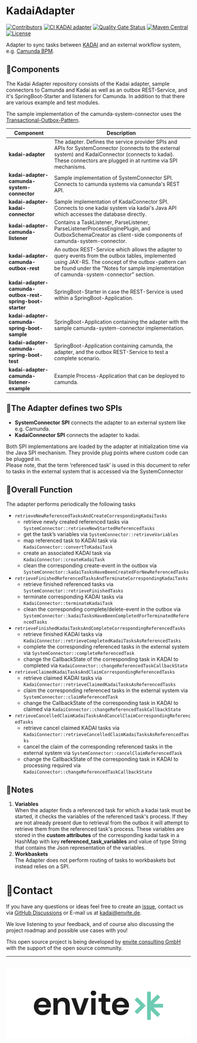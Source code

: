 # KadaiAdapter

[![Contributors](https://img.shields.io/github/contributors/kadai-io/KadaiAdapter.svg)](https://github.com/kadai-io/KadaiAdapter/graphs/contributors)
[![CI KADAI adapter](https://github.com/kadai-io/KadaiAdapter/actions/workflows/continuous-integration.yml/badge.svg)](https://github.com/kadai-io/KadaiAdapter/actions/workflows/continuous-integration.yml)
[![Quality Gate Status](https://sonarcloud.io/api/project_badges/measure?project=kadai-io_KadaiAdapter&metric=alert_status)](https://sonarcloud.io/summary/new_code?id=kadai-io_KadaiAdapter)
[![Maven Central](https://img.shields.io/maven-central/v/io.kadai/kadai-adapter.svg)](https://central.sonatype.com/artifact/io.kadai/kadai-adapter)
[![License](http://img.shields.io/:license-apache-blue.svg)](http://www.apache.org/licenses/LICENSE-2.0.html)

Adapter to sync tasks between [KADAI](https://github.com/kadai-io/kadai) and an external workflow
system, e.g. [Camunda BPM](https://camunda.com/).

## 🧫Components

The Kadai Adapter repository consists of the Kadai adapter, sample connectors to Camunda and Kadai
as well as
an outbox REST-Service, and it's SpringBoot-Starter and listeners for Camunda. In addition to that
there are various
example and test modules.

The sample implementation of the camunda-system-connector uses
the [Transactional-Outbox-Pattern](https://microservices.io/patterns/data/transactional-outbox.html).

| **Component**                                             | **Description**                                                                                                                                                                                                                                   |
|-----------------------------------------------------------|---------------------------------------------------------------------------------------------------------------------------------------------------------------------------------------------------------------------------------------------------|
| **kadai-adapter**                                         | The adapter. Defines the service provider SPIs and APIs for SystemConnector (connects to the external system) and KadaiConnector (connects to kadai). These connectors are plugged in at runtime via SPI mechanisms.                              |
| **kadai-adapter-camunda-system-connector**                | Sample implementation of SystemConnector SPI. Connects to camunda systems via camunda's REST API.                                                                                                                                                 |
| **kadai-adapter-kadai-connector**                         | Sample implementation of KadaiConnector SPI. Connects to one kadai system via kadai's Java API which accesses the database directly.                                                                                                              |
| **kadai-adapter-camunda-listener**                        | Contains a TaskListener, ParseListener, ParseListenerProcessEnginePlugin, and OutboxSchemaCreator as client-side components of camunda-system-connector.                                                                                          |
| **kadai-adapter-camunda-outbox-rest**                     | An outbox REST-Service which allows the adapter to query events from the outbox tables, implemented using JAX-RS. The concept of the outbox-pattern can be found under the "Notes for sample implementation of camunda-system-connector" section. |
| **kadai-adapter-camunda-outbox-rest-spring-boot-starter** | SpringBoot-Starter in case the REST-Service is used within a SpringBoot-Application.                                                                                                                                                              |
| **kadai-adapter-camunda-spring-boot-sample**              | SpringBoot-Application containing the adapter with the sample camunda-system-connector implementation.                                                                                                                                            |
| **kadai-adapter-camunda-spring-boot-test**                | SpringBoot-Application containing camunda, the adapter, and the outbox REST-Service to test a complete scenario.                                                                                                                                  |
| **kadai-adapter-camunda-listener-example**                | Example Process-Application that can be deployed to camunda.                                                                                                                                                                                      |

## 🔗The Adapter defines two SPIs

- **SystemConnector SPI** connects the adapter to an external system like e.g. Camunda.
- **KadaiConnector SPI** connects the adapter to kadai.

Both SPI implementations are loaded by the adapter at initialization time via the Java SPI
mechanism. They provide plug
points where custom code can be plugged in.\
Please note, that the term ‘referenced task’ is used in this document to refer to tasks in the
external system that is
accessed via the SystemConnector

## 🔎Overall Function

The adapter performs periodically the following tasks

* `retrieveNewReferencedTasksAndCreateCorrespondingKadaiTasks`
  * retrieve newly created referenced tasks via `SystemConnector::retrieveNewStartedReferencedTasks`
  * get the task’s variables via `SystemConnector::retrieveVariables`
  * map referenced task to KADAI task via `KadaiConnector::convertToKadaiTask`
  * create an associated KADAI task via `KadaiConnector::createKadaiTask`
  *	clean the corresponding create-event in the outbox via `SystemConnector::kadaiTasksHaveBeenCreatedForNewReferencedTasks`
* `retrieveFinishedReferencedTasksAndTerminateCorrespondingKadaiTasks`
  * retrieve finished referenced tasks via `SystemConnector::retrieveFinishedTasks`
  * terminate corresponding KADAI tasks via `KadaiConnector::terminateKadaiTask`
  * clean the corresponding complete/delete-event in the outbox via `SystemConnector::kadaiTasksHaveBeenCompletedForTerminatedReferencedTasks`
* `retrieveFinishedKadaiTasksAndCompleteCorrespondingReferencedTasks`
  * retrieve finished KADAI tasks via `KadaiConnector::retrieveCompletedKadaiTasksAsReferencedTasks`
  * complete the corresponding referenced tasks in the external system via `SystemConnector::completeReferencedTask`
  * change the CallbackState of the corresponding task in KADAI to completed via `KadaiConnector::changeReferencedTaskCallbackState`
* `retrieveClaimedKadaiTasksAndClaimCorrespondingReferencedTasks`
  * retrieve claimed KADAI tasks via `KadaiConnector::retrieveClaimedKadaiTasksAsReferencedTasks`
  * claim the corresponding referenced tasks in the external system via ``SystemConnector::claimReferencedTask``
  * change the CallbackState of the corresponding task in KADAI to claimed via `KadaiConnector::changeReferencedTaskCallbackState`
* `retrieveCancelledClaimKadaiTasksAndCancelClaimCorrespondingReferencedTasks`
  * retrieve cancel claimed KADAI tasks via `KadaiConnector::retrieveCancelledClaimKadaiTasksAsReferencedTasks`
  * cancel the claim of the corresponding referenced tasks in the external system via `SystemConnector::cancelClaimReferencedTask`
  * change the CallbackState of the corresponding task in KADAI to processing required via `KadaiConnector::changeReferencedTaskCallbackState`         

## 📓Notes

1. **Variables** \
   When the adapter finds a referenced task for which a kadai task must be started, it checks the
   variables of the
   referenced task's process. If they are not already present due to retrieval from the outbox it
   will attempt to
   retrieve them from the referenced task's process.
   These variables are stored in the **custom attributes** of the corresponding kadai task in a
   HashMap with key **referenced_task_variables** and value of type String that contains the Json representation of
   the variables.
2. **Workbaskets** \
   The Adapter does not perform routing of tasks to workbaskets but instead relies on a SPI.

# 📨Contact

If you have any questions or ideas feel free to create an [issue](https://github.com/kadai-io/kadai/issues), 
contact us via [GitHub Discussions](https://github.com/kadai-io/kadai/discussions) 
or E-mail us at [kadai@envite.de](mailto:kadai@envite.de).

We love listening to your feedback, and of course also discussing the project roadmap and possible use cases with you!

This open source project is being developed by [envite consulting GmbH](https://www.envite.de/)
with the support of the open source community.

---
[![envite consulting GmbH](docs/images/envite-black.png)](https://envite.de/)
---